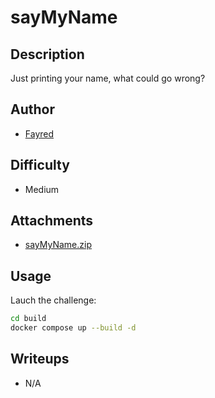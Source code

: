 # sayMyName

## Description 

Just printing your name, what could go wrong?

## Author
- [Fayred](https://x.com/fayred_fr) 

## Difficulty
- Medium

## Attachments
- [sayMyName.zip](attachments/sayMyName.zip)

## Usage
Lauch the challenge:
```sh
cd build 
docker compose up --build -d
```

## Writeups
- N/A